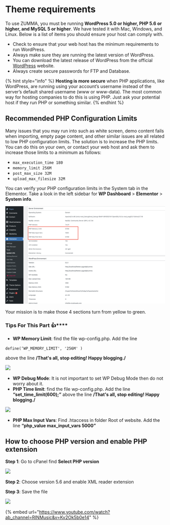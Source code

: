 # Theme requirements

To use ZUMMA, you must be running **WordPress 5.0 or higher, PHP 5.6 or higher, and MySQL 5 or higher**. We have tested it with Mac, Windows, and Linux. Below is a list of items you should ensure your host can comply with.

* Check to ensure that your web host has the minimum requirements to run WordPress.
* Always make sure they are running the latest version of WordPress.
* You can download the latest release of WordPress from the official [WordPress](https://wordpress.org) website.
* Always create secure passwords for FTP and Database.

{% hint style="info" %}
**Hosting is more secure** when PHP applications, like WordPress, are running using your account’s username instead of the server’s default shared username (www or www-data). The most common way for hosting companies to do this is using PHP. Just ask your potential host if they run PHP or something similar.
{% endhint %}

## Recommended PHP Configuration Limits <a href="#recommended-php-configuration-limits" id="recommended-php-configuration-limits"></a>

Many issues that you may run into such as white screen, demo content fails when importing, empty page content, and other similar issues are all related to low PHP configuration limits. The solution is to increase the PHP limits. You can do this on your own, or contact your web host and ask them to increase those limits to a minimum as follows:

* `max_execution_time 180`
* `memory_limit 256M`
* `post_max_size 32M`
* `upload_max_filesize 32M`

You can verify your PHP configuration limits in the System tab in the Elementor. Take a look in the left sidebar for **WP Dashboard** > **Elementor** > **System info**.

![](<../.gitbook/assets/Screenshot at Aug 10 05-41-28.png>)

Your mission is to make those 4 sections turn from yellow to green.



### **Tips For This Part** :thumbsup:****

* **WP Memory Limit**: find the file wp-config.php. Add the line&#x20;

```
define(‘WP_MEMORY_LIMIT', '256M' )
```

above the line **/That's all, stop editing! Happy blogging./**

![](https://3490417153-files.gitbook.io/\~/files/v0/b/gitbook-x-prod.appspot.com/o/spaces%2FCGEvkIGZQql1dvbXwu25%2Fuploads%2FRY3Qng0qawYZifoUqT7O%2Ftheme%20requirements%202%20WP-Memory-Limit.png?alt=media\&token=a1eadca2-9725-4db5-bb66-005e544323c9)

* **WP Debug Mode**: It is not important to set WP Debug Mode then do not worry about it.
* **PHP Time limit**: find the file wp-config.php. Add the line **“set\_time\_limit(600);”** above the line **/That's all, stop editing! Happy blogging./**

![](https://3490417153-files.gitbook.io/\~/files/v0/b/gitbook-x-prod.appspot.com/o/spaces%2FCGEvkIGZQql1dvbXwu25%2Fuploads%2FGxZRvSKWIdGavkPfsArB%2Ftheme%20requirements%203%20PGP-Time-limit.png?alt=media\&token=7c4fed5f-f86b-4694-8ac5-e21b32673ab4)

* **PHP Max Input Vars**: Find .htaccess in folder Root of website. Add the line **“php\_value max\_input\_vars 5000”**

## How to choose PHP version and enable PHP extension <a href="#how-to-choose-php-version-and-enabale-php-extension" id="how-to-choose-php-version-and-enabale-php-extension"></a>



**Step 1**: Go to cPanel find **Select PHP version**

![](https://3490417153-files.gitbook.io/\~/files/v0/b/gitbook-x-prod.appspot.com/o/spaces%2FCGEvkIGZQql1dvbXwu25%2Fuploads%2Fuza0mFtjxRdJ177RuR52%2F2.1%20select-php-version.png?alt=media\&token=71bac955-11d7-4301-9282-a1722d5c796b)

**Step 2**: Choose version 5.6 and enable XML reader extension

**Step 3**: Save the file

![](https://3490417153-files.gitbook.io/\~/files/v0/b/gitbook-x-prod.appspot.com/o/spaces%2FCGEvkIGZQql1dvbXwu25%2Fuploads%2FDgp10nUTVp7rA4FtzrzB%2F2.2%20image.png?alt=media\&token=53a881fb-1970-4243-b84a-a7c93e5e4040)

{% embed url="https://www.youtube.com/watch?ab_channel=RINMusic&v=Kv2Ok5b0e14" %}
